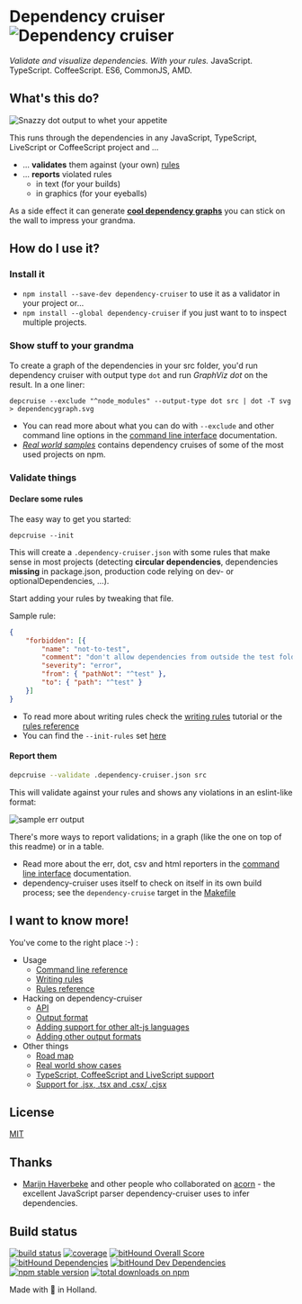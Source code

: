 # Dependency cruiser ![Dependency cruiser](https://raw.githubusercontent.com/sverweij/dependency-cruiser/master/doc/assets/ZKH-Dependency-recolored-160.png)

_Validate and visualize dependencies. With your rules._ JavaScript. TypeScript. CoffeeScript. ES6, CommonJS, AMD.

## What's this do?
![Snazzy dot output to whet your appetite](https://raw.githubusercontent.com/sverweij/dependency-cruiser/master/doc/assets/sample-dot-output.png)


This runs through the dependencies in any JavaScript, TypeScript, LiveScript or CoffeeScript project and ...
  - ... **validates** them against (your own) [rules](./doc/rules-reference.md)
  - ... **reports** violated rules
    - in text (for your builds)
    - in graphics (for your eyeballs)

As a side effect it can generate [**cool dependency graphs**](./doc/real-world-samples.md)
you can stick on the wall to impress your grandma.

## How do I use it?

### Install it
- `npm install --save-dev dependency-cruiser` to use it as a validator in your project or...
- `npm install --global dependency-cruiser` if you just want to to inspect multiple projects.

### Show stuff to your grandma
To create a graph of the dependencies in your src folder, you'd run dependency
cruiser with output type `dot` and run _GraphViz dot_ on the result. In
a one liner:

```shell
depcruise --exclude "^node_modules" --output-type dot src | dot -T svg > dependencygraph.svg
```

- You can read more about what you can do with `--exclude` and other command line
  options in the
  [command line interface](./doc/cli.md)
  documentation.
- _[Real world samples](./doc/real-world-samples.md)_
  contains dependency cruises of some of the most used projects on npm.

### Validate things
#### Declare some rules
The easy way to get you started:

```shell
depcruise --init
```

This will create a `.dependency-cruiser.json` with some rules that make sense
in most projects (detecting **circular dependencies**, dependencies **missing**
in package.json, production code relying on dev- or optionalDependencies, ...).

Start adding your rules by tweaking that file.

Sample rule:
```json
{
    "forbidden": [{
        "name": "not-to-test",
        "comment": "don't allow dependencies from outside the test folder to test",
        "severity": "error",
        "from": { "pathNot": "^test" },
        "to": { "path": "^test" }
    }]
}
```

- To read more about writing rules check the
  [writing rules](./doc/rules-tutorial.md) tutorial
  or the [rules reference](./doc/rules-reference.md)
- You can find the `--init-rules` set   [here](./doc/rules.starter.json)

#### Report them
```sh
depcruise --validate .dependency-cruiser.json src
```

This will validate against your rules and shows any violations in an eslint-like format:

![sample err output](https://raw.githubusercontent.com/sverweij/dependency-cruiser/master/doc/assets/sample-err-output.png)

There's more ways to report validations; in a graph (like the one on top of this
readme) or in a table.

- Read more about the err, dot, csv and html reporters in the
  [command line interface](./doc/cli.md)
  documentation.
- dependency-cruiser uses itself to check on itself in its own build process;
  see the `dependency-cruise` target in the
  [Makefile](https://github.com/sverweij/dependency-cruiser/blob/master/Makefile#L95)

## I want to know more!
You've come to the right place :-) :

- Usage
    - [Command line reference](./doc/cli.md)
    - [Writing rules](./doc/rules-tutorial.md)
    - [Rules reference](./doc/rules-reference.md)
- Hacking on dependency-cruiser
    - [API](./doc/api.md)
    - [Output format](./doc/output-format.md)
    - [Adding support for other alt-js languages](./doc/faq.md#how-do-i-add-support-for-my-favorite-alt-js-language)
    - [Adding other output formats](./doc/faq.md#how-do-i-add-a-new-output-format)
- Other things
    - [Road map](https://github.com/sverweij/dependency-cruiser/projects/1)
    - [Real world show cases](./doc/real-world-samples.md)
    - [TypeScript, CoffeeScript and LiveScript support](./doc/faq.md)
    - [Support for .jsx, .tsx and .csx/ .cjsx](./doc/faq.md#im-developing-in-react-and-use-jsx-how-do-i-get-that-to-work)

## License
[MIT](LICENSE)

## Thanks
- [Marijn Haverbeke](http://marijnhaverbeke.nl) and other people who
  collaborated on [acorn](https://github.com/ternjs/acorn) -
  the excellent JavaScript parser dependency-cruiser uses to infer
  dependencies.

## Build status
[![build status](https://gitlab.com/sverweij/dependency-cruiser/badges/master/build.svg)](https://gitlab.com/sverweij/dependency-cruiser/builds)
[![coverage](https://gitlab.com/sverweij/dependency-cruiser/badges/master/coverage.svg)](https://gitlab.com/sverweij/dependency-cruiser/builds)
[![bitHound Overall Score](https://www.bithound.io/github/sverweij/dependency-cruiser/badges/score.svg)](https://www.bithound.io/github/sverweij/dependency-cruiser)
[![bitHound Dependencies](https://www.bithound.io/github/sverweij/dependency-cruiser/badges/dependencies.svg)](https://www.bithound.io/github/sverweij/dependency-cruiser/master/dependencies/npm)
[![bitHound Dev Dependencies](https://www.bithound.io/github/sverweij/dependency-cruiser/badges/devDependencies.svg)](https://www.bithound.io/github/sverweij/dependency-cruiser/master/dependencies/npm)
[![npm stable version](https://img.shields.io/npm/v/dependency-cruiser.svg)](https://npmjs.com/package/dependency-cruiser)
[![total downloads on npm](https://img.shields.io/npm/dt/dependency-cruiser.svg?maxAge=2591999)](https://npmjs.com/package/dependency-cruiser)

Made with :metal: in Holland.
